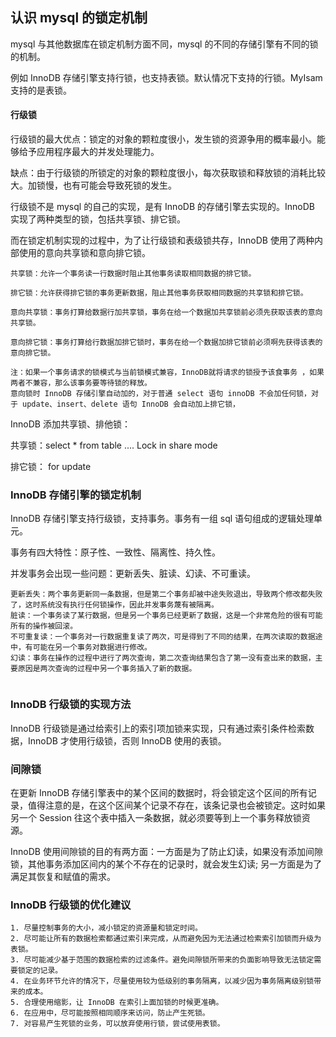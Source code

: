 ## 认识 mysql 的锁定机制

mysql 与其他数据库在锁定机制方面不同，mysql 的不同的存储引擎有不同的锁的机制。

例如 InnoDB 存储引擎支持行锁，也支持表锁。默认情况下支持的行锁。MyIsam 支持的是表锁。

#### 行级锁

行级锁的最大优点：锁定的对象的颗粒度很小，发生锁的资源争用的概率最小。能够给予应用程序最大的并发处理能力。

缺点：由于行级锁的所锁定的对象的颗粒度很小，每次获取锁和释放锁的消耗比较大。加锁慢，也有可能会导致死锁的发生。

行级锁不是 mysql 的自己的实现，是有 InnoDB 的存储引擎去实现的。InnoDB 实现了两种类型的锁，包括共享锁、排它锁。

而在锁定机制实现的过程中，为了让行级锁和表级锁共存，InnoDB 使用了两种内部使用的意向共享锁和意向排它锁。

```
共享锁：允许一个事务读一行数据时阻止其他事务读取相同数据的排它锁。

排它锁：允许获得排它锁的事务更新数据，阻止其他事务获取相同数据的共享锁和排它锁。

意向共享锁：事务打算给数据行加共享锁，事务在给一个数据加共享锁前必须先获取该表的意向共享锁。

意向排它锁：事务打算给行数据加排它锁时，事务在给一个数据加排它锁前必须啊先获得该表的意向排它锁。

注：如果一个事务请求的锁模式与当前锁模式兼容，InnoDB就将请求的锁授予该食事务 ，如果两者不兼容，那么该事务要等待锁的释放。
意向锁时 InnoDB 存储引擎自动加的，对于普通 select 语句 innoDB 不会加任何锁，对于 update、insert、delete 语句 InnoDB 会自动加上排它锁，
```



InnoDB 添加共享锁、排他锁：

共享锁：select * from table .... Lock  in share mode

排它锁：  for update 





### InnoDB 存储引擎的锁定机制



InnoDB 存储引擎支持行级锁，支持事务。事务有一组 sql 语句组成的逻辑处理单元。

事务有四大特性：原子性、一致性、隔离性、持久性。

并发事务会出现一些问题：更新丢失、脏读、幻读、不可重读。

```
更新丢失：两个事务更新同一条数据，但是第二个事务却被中途失败退出，导致两个修改都失败了，这时系统没有执行任何锁操作，因此并发事务蔑有被隔离。
脏读：一个事务读了某行数据，但是另一个事务已经更新了数据，这是一个非常危险的很有可能所有的操作被回滚。
不可重复读：一个事务对一行数据重复读了两次，可是得到了不同的结果，在两次读取的数据途中，有可能在另一个事务对数据进行修改。
幻读：事务在操作的过程中进行了两次查询，第二次查询结果包含了第一没有查出来的数据，主要原因是两次查询的过程中另一个事务插入了新的数据。


```

### InnoDB 行级锁的实现方法

InnoDB 行级锁是通过给索引上的索引项加锁来实现，只有通过索引条件检索数据，InnoDB 才使用行级锁，否则 InnoDB 使用的表锁。

### 间隙锁

在更新 InnoDB 存储引擎表中的某个区间的数据时，将会锁定这个区间的所有记录，值得注意的是，在这个区间某个记录不存在，该条记录也会被锁定。这时如果另一个 Session 往这个表中插入一条数据，就必须要等到上一个事务释放锁资源。

InnoDB 使用间隙锁的目的有两方面：一方面是为了防止幻读，如果没有添加间隙锁，其他事务添加区间内的某个不存在的记录时，就会发生幻读; 另一方面是为了满足其恢复和赋值的需求。



### InnoDB 行级锁的优化建议

```
1. 尽量控制事务的大小，减小锁定的资源量和锁定时间。
2. 尽可能让所有的数据检索都通过索引来完成，从而避免因为无法通过检索索引加锁而升级为表锁。
3. 尽可能减少基于范围的数据检索的过滤条件。避免间隙锁所带来的负面影响导致无法锁定需要锁定的记录。
4. 在业务环节允许的情况下，尽量使用较为低级别的事务隔离，以减少因为事务隔离级别锁带来的成本。
5. 合理使用缩影，让 InnoDB 在索引上面加锁的时候更准确。
6. 在应用中，尽可能按照相同顺序来访问，防止产生死锁。
7. 对容易产生死锁的业务，可以放弃使用行锁，尝试使用表锁。
```

